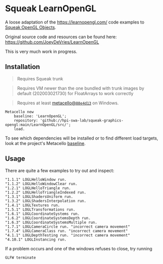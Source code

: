 # Squeak LearnOpenGL
A loose adaptation of the https://learnopengl.com/ code examples to [Squeak OpenGL Objects][OpenGLObjects].

Original source code and resources can be found here: https://github.com/JoeyDeVries/LearnOpenGL

This is very much work in progress.

## Installation
> Requires Squeak trunk

> Requires VM newer than the one bundled with trunk images by default (202003021730) for FloatArrays to work correctly

> Requires at least [metacello@`88e4d13`](https://github.com/Metacello/metacello/commit/88e4d1341906b1eb591ba4f05a5df10d021cc2a9) on Windows.

```smalltalk
Metacello new
	baseline: 'LearnOpenGL';
	repository: 'github://hpi-swa-lab/squeak-graphics-opengl:main/LearnOpenGL/src/';
	load.
```

To see which dependencies will be installed or to find different load targets, look at the project's Metacello [baseline](./src/BaselineOfLearnOpenGL/BaselineOfLearnOpenGL.class.st).

## Usage
There are quite a few examples to try out and inspect:
```smalltalk
"1.1.1" LOGLHelloWindow run.
"1.1.2" LOGLHelloWindowClear run.
"1.2.1" LOGLHelloTriangle run.
"1.2.2" LOGLHelloTriangleIndexed run.
"1.3.1" LOGLShadersUniform run.
"1.3.2" LOGLShadersInterpolation run.
"1.4.1" LOGLTextures run.
"1.5.1" LOGLTransformations run.
"1.6.1" LOGLCoordinateSystems run.
"1.6.2" LOGLCoordinateSystemsDepth run.
"1.6.3" LOGLCoordinateSystemsMultiple run.
"1.7.1" LOGLCameraCircle run. "incorrect camera movement"
"1.7.4" LOGLCameraClass run. "incorrect camera movement"
"4.1.1" LOGLDepthTesting run. "incorrect camera movement"
"4.10.1" LOGLInstancing run.
```

If a problem occurs and one of the windows refuses to close, try running
```smalltalk
GLFW terminate
```

<!-- references -->
[OpenGLObjects]: ./../OpenGLObjects/